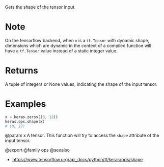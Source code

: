 Gets the shape of the tensor input.

# Note
On the tensorflow backend, when `x` is a `tf.Tensor` with dynamic
shape, dimensions which are dynamic in the context of a compiled function
will have a `tf.Tensor` value instead of a static integer value.

# Returns
A tuple of integers or None values, indicating the shape of the input
tensor.

# Examples
```python
x = keras.zeros((8, 12))
keras.ops.shape(x)
# (8, 12)
```

@param x A tensor. This function will try to access the `shape` attribute of
the input tensor.

@export
@family ops
@seealso
+ <https://www.tensorflow.org/api_docs/python/tf/keras/ops/shape>
